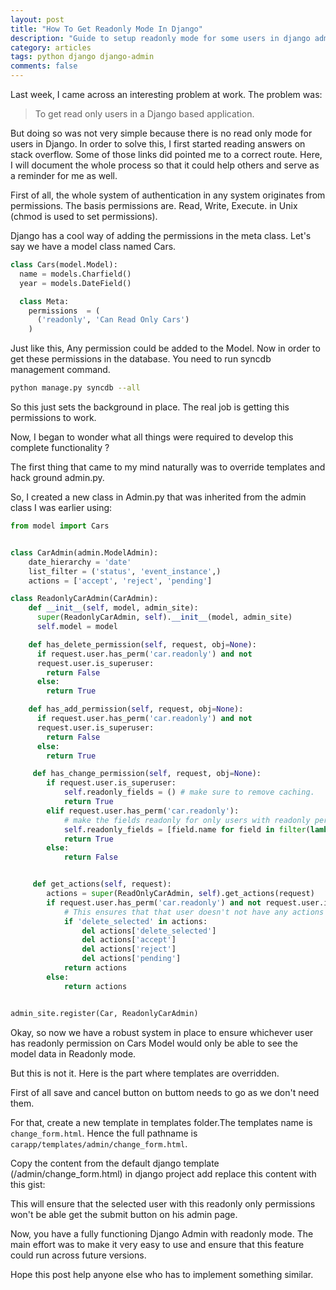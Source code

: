 ```yaml
---
layout: post
title: "How To Get Readonly Mode In Django"
description: "Guide to setup readonly mode for some users in django admin"
category: articles
tags: python django django-admin
comments: false
---
```


Last week, I came across an interesting problem at work. The problem was:

> To get read only users in a Django based application.

But doing so was not very simple because there is no read only mode for users
in Django. In order to solve this, I first started reading answers on stack
overflow. Some of those links did pointed me to a correct route. Here, I will
document the whole process so that it could help others and serve as a reminder
for me as well.

First of all, the whole system of authentication in any system originates from
permissions. The basis permissions are. Read, Write, Execute. in Unix (chmod is
used to set permissions).


Django has a cool way of adding the permissions in the meta class. Let's say we
have a model class named Cars.

```python
class Cars(model.Model):
  name = models.Charfield()
  year = models.DateField()

  class Meta:
    permissions  = (
      ('readonly', 'Can Read Only Cars')
    )
```

Just like this, Any permission could be added to the Model. Now in order to get
these permissions in the database. You need to run syncdb management command.

```sh
python manage.py syncdb --all
```

So this just sets the background in place. The real job is getting this
permissions to work.

Now, I began to wonder what all things were required to develop this complete
functionality ?

The first thing that came to my mind naturally was to override templates and
hack ground admin.py.

So, I created a new class in Admin.py that was inherited from the admin class
I was earlier using:



```python
from model import Cars


class CarAdmin(admin.ModelAdmin):
    date_hierarchy = 'date'
    list_filter = ('status', 'event_instance',)
    actions = ['accept', 'reject', 'pending']

class ReadonlyCarAdmin(CarAdmin):
    def __init__(self, model, admin_site):
      super(ReadonlyCarAdmin, self).__init__(model, admin_site)
      self.model = model

    def has_delete_permission(self, request, obj=None):
      if request.user.has_perm('car.readonly') and not
      request.user.is_superuser:
        return False
      else:
        return True

    def has_add_permission(self, request, obj=None):
      if request.user.has_perm('car.readonly') and not
      request.user.is_superuser:
        return False
      else:
        return True

     def has_change_permission(self, request, obj=None):
        if request.user.is_superuser:
            self.readonly_fields = () # make sure to remove caching.
            return True
        elif request.user.has_perm('car.readonly'):
            # make the fields readonly for only users with readonly permissions.
            self.readonly_fields = [field.name for field in filter(lambda f: not f.auto_created, self.model._meta.fields)]
            return True
        else:
            return False


     def get_actions(self, request):
        actions = super(ReadOnlyCarAdmin, self).get_actions(request)
        if request.user.has_perm('car.readonly') and not request.user.is_superuser:
            # This ensures that that user doesn't not have any actions
            if 'delete_selected' in actions:
                del actions['delete_selected']
                del actions['accept']
                del actions['reject']
                del actions['pending']
            return actions
        else:
            return actions


admin_site.register(Car, ReadonlyCarAdmin)
```

Okay, so now we have a robust system in place to ensure whichever user has
readonly permission on Cars Model would only be able to see the model data in
Readonly mode.

But this is not it. Here is the part where templates are overridden.

First of all save and cancel button on buttom needs to go as we don't need
them.


For that, create a new template in templates folder.The templates name is ` change_form.html`.
Hence the full pathname is ` carapp/templates/admin/change_form.html`.

Copy the content from the default django template (/admin/change_form.html) in django project
add replace this content with this gist:

<script src="https://gist.github.com/vinitkumar/48a9cd0c2e35e033659c.js"></script>

This will ensure that the selected user with this readonly only permissions won't be able
get the submit button on his admin page.

Now, you have a fully functioning Django Admin with readonly mode. The main effort was to make it
very easy to use and ensure that this feature could run across future versions.


Hope this post help anyone else who has to implement something similar.




